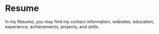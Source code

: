 # Resume
 In my Resume, you may find my contact information, websites, education, experience, achievements, projects, and skills.
 
